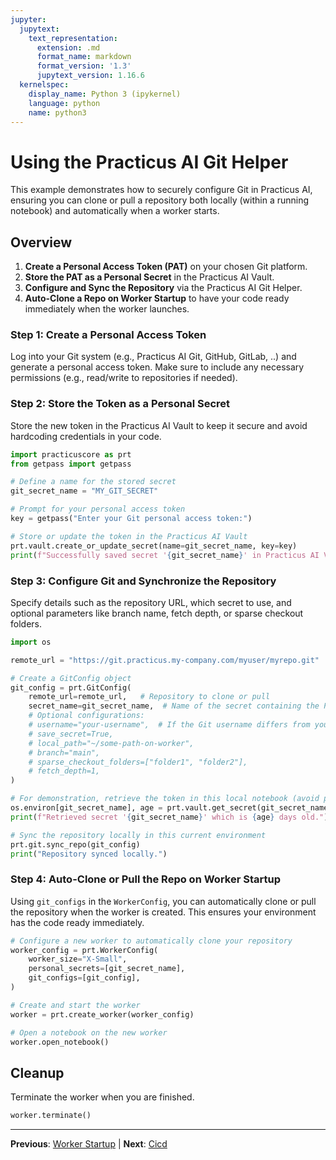 ```yaml
---
jupyter:
  jupytext:
    text_representation:
      extension: .md
      format_name: markdown
      format_version: '1.3'
      jupytext_version: 1.16.6
  kernelspec:
    display_name: Python 3 (ipykernel)
    language: python
    name: python3
---
```


# Using the Practicus AI Git Helper

This example demonstrates how to securely configure Git in Practicus AI, ensuring you can clone or pull a repository both locally (within a running notebook) and automatically when a worker starts.

## Overview
1. **Create a Personal Access Token (PAT)** on your chosen Git platform.
2. **Store the PAT as a Personal Secret** in the Practicus AI Vault.
3. **Configure and Sync the Repository** via the Practicus AI Git Helper.
4. **Auto-Clone a Repo on Worker Startup** to have your code ready immediately when the worker launches.



### Step 1: Create a Personal Access Token
Log into your Git system (e.g., Practicus AI Git, GitHub, GitLab, ..) and generate a personal access token.
Make sure to include any necessary permissions (e.g., read/write to repositories if needed).


### Step 2: Store the Token as a Personal Secret
Store the new token in the Practicus AI Vault to keep it secure and avoid hardcoding credentials in your code.

```python
import practicuscore as prt
from getpass import getpass

# Define a name for the stored secret
git_secret_name = "MY_GIT_SECRET"

# Prompt for your personal access token
key = getpass("Enter your Git personal access token:")

# Store or update the token in the Practicus AI Vault
prt.vault.create_or_update_secret(name=git_secret_name, key=key)
print(f"Successfully saved secret '{git_secret_name}' in Practicus AI Vault.")
```

### Step 3: Configure Git and Synchronize the Repository
Specify details such as the repository URL, which secret to use, and optional parameters like branch name, fetch depth, or sparse checkout folders.


```python
import os

remote_url = "https://git.practicus.my-company.com/myuser/myrepo.git"  # Example repository URL

# Create a GitConfig object
git_config = prt.GitConfig(
    remote_url=remote_url,   # Repository to clone or pull
    secret_name=git_secret_name,  # Name of the secret containing the PAT
    # Optional configurations:
    # username="your-username",  # If the Git username differs from your Practicus AI username
    # save_secret=True,
    # local_path="~/some-path-on-worker",
    # branch="main",
    # sparse_checkout_folders=["folder1", "folder2"],
    # fetch_depth=1,
)

# For demonstration, retrieve the token in this local notebook (avoid printing it!)
os.environ[git_secret_name], age = prt.vault.get_secret(git_secret_name)
print(f"Retrieved secret '{git_secret_name}' which is {age} days old.")

# Sync the repository locally in this current environment
prt.git.sync_repo(git_config)
print("Repository synced locally.")
```

### Step 4: Auto-Clone or Pull the Repo on Worker Startup
Using `git_configs` in the `WorkerConfig`, you can automatically clone or pull the repository when the worker is created. This ensures your environment has the code ready immediately.


```python
# Configure a new worker to automatically clone your repository
worker_config = prt.WorkerConfig(
    worker_size="X-Small",
    personal_secrets=[git_secret_name],
    git_configs=[git_config],
)

# Create and start the worker
worker = prt.create_worker(worker_config)

# Open a notebook on the new worker
worker.open_notebook()
```

## Cleanup
Terminate the worker when you are finished.

```python
worker.terminate()
```


---

**Previous**: [Worker Startup](worker-startup.md) | **Next**: [Cicd](cicd.md)
